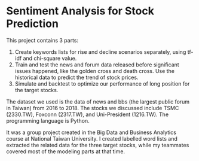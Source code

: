 # Sentiment Analysis for Stock Prediction

This project contains 3 parts: 

1. Create keywords lists for rise and decline scenarios separately, using tf-idf and chi-square value.
2. Train and test the news and forum data released before significant issues happened, like the golden cross and death cross. Use the historical data to predict the trend of stock prices.
3. Simulate and backtest to optimize our performance of long position for the target stocks. 

The dataset we used is the data of news and bbs (the largest public forum in Taiwan) from 2016 to 2018. The stocks we discussed include TSMC (2330.TW), Foxconn (2317.TW), and Uni-President (1216.TW). The programming language is Python.

It was a group project created in the Big Data and Business Analytics course at National Taiwan University. I created labelled word lists and extracted the related data for the three target stocks, while my teammates covered most of the modeling parts at that time.


